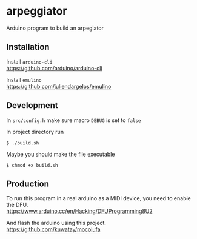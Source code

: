 # arpeggiator
Arduino program to build an arpegiator

## Installation

Install `arduino-cli`<br>
https://github.com/arduino/arduino-cli

Install `emulino`<br>
https://github.com/juliendargelos/emulino

## Development

In `src/config.h` make sure macro `DEBUG` is set to `false` 

In project directory run 
```
$ ./build.sh
```

Maybe you should make the file executable
```
$ chmod +x build.sh
```


## Production

To run this program in a real arduino as a MIDI device, you need to enable the DFU.<br>
https://www.arduino.cc/en/Hacking/DFUProgramming8U2

And flash the arduino using this project.<br>
https://github.com/kuwatay/mocolufa

